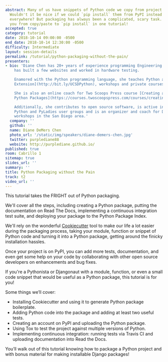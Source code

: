 ```yaml
---
abstract: Many of us have snippets of Python code we copy from project to project.
  Wouldn't it be nice if we could `pip install` them from PyPI instead of copy-pasting
  everywhere? But packaging has always been a complicated, scary task. We will take
  you from copy/paste to `pip install` in one tutorial!
accepted: true
category: tutorial
date: 2018-10-14 09:00:00 -0500
end_date: 2018-10-14 12:30:00 -0500
difficulty: Intermediate
layout: session-details
permalink: /tutorial/python-packaging-without-the-pain/
presenters:
- bio: 'Diane Chen has 20+ years of experience programming Engineering CAD/CAM software,
    has built a few websites and worked in hardware testing.

    Enamored with the Python programming language, she teaches Python at [UC San Diego
    Extension](http://bit.ly/UCSDPython), workshops and private courses.

    She is also an online coach for Two Scoops Press course [Creating and Distributing
    Python Packages](https://courses.twoscoopspress.com/courses/creating-and-distributing-python-packages).

    Additionally, she contributes to open source software, is active in the local
    Python and PyLadies user groups and is an organizer and coach for DjangoGirls
    workshops in the San Diego area.'
  company: ''
  github: ''
  name: Diane DeMers Chen
  photo_url: '/static/img/speakers/diane-demers-chen.jpg'
  twitter: purplediane88
  website: http://purplediane.github.io/
published: true
room: Cabrillo 1
sitemap: true
slides_url: ''
summary: ''
title: Python Packaging without the Pain
track: t2
video_url: ''
---
```


This tutorial takes the FRIGHT out of Python packaging.

We'll cover all the steps, including creating a Python package, putting the documentation on Read The Docs, implementing a continuous integration test suite, and deploying your package to the Python Package Index.

We'll rely on the wonderful [Cookiecutter](https://github.com/audreyr/cookiecutter) tool to make our life a lot easier during the packaging process, taking your module, function or snippet of Python code and turning it into a Python package, getting around the finicky installation hassles.

Once your project is on PyPI, you can add more tests, documentation, and even get some help on your code by collaborating with other open source developers on enhancements and bug fixes.

If you're a Pythonista or Djangonaut with a module, function, or even a small code snippet that would be useful as a Python package, this tutorial is for you!

Some things we’ll cover:

- Installing Cookiecutter and using it to generate Python package boilerplate.
- Adding Python code into the package and adding at least two useful tests.
- Creating an account on PyPI and uploading the Python package.
- Using Tox to test the project against multiple versions of Python.
- Implementing continuous integration: running tests via Travis CI and uploading documentation into Read the Docs.

You’ll walk out of this tutorial knowing how to package a Python project and with bonus material for making installable Django packages!
